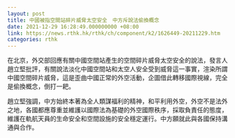 ```yaml
---
layout: post
title: 中國被指空間站碎片威脅太空安全　中方斥說法偷換概念
date: 2021-12-29 16:28:49.000000000 +08:00
link: https://news.rthk.hk/rthk/ch/component/k2/1626449-20211229.htm
categories: rthk
---
```


在北京，外交部回應有關中國空間站產生的空間碎片威脅太空安全的說法，發言人趙立堅批評，有關說法淡化中國空間站和太空人安全受到威脅這一事實，渲染所謂中國空間碎片威脅，這是歪曲中國正常的外空活動，企圖借此轉移國際視線，完全是偷換概念，倒打一耙。

趙立堅強調，中方始終本著為全人類謀福利的精神，和平利用外空，外空不是法外之地，各國都應尊重並維護以國際法為基礎的外空國際秩序，採取負責任的態度，維護在軌航天員的生命安全和空間設施的安全穩定運行。中方願就此與各國保持溝通與合作。
